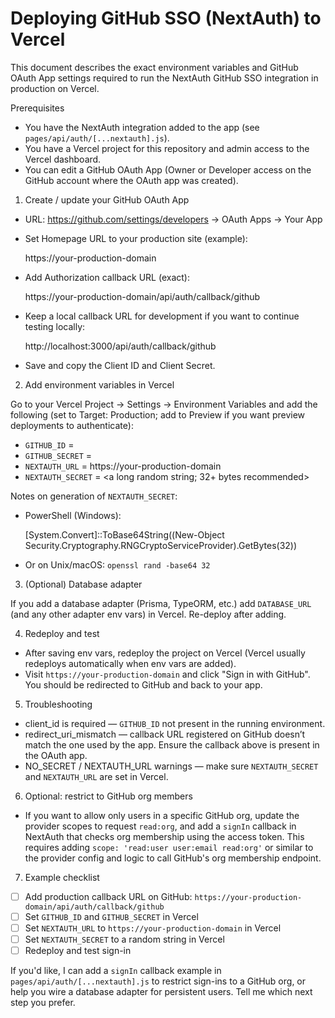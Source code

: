 # Deploying GitHub SSO (NextAuth) to Vercel

This document describes the exact environment variables and GitHub OAuth App settings required to run the NextAuth GitHub SSO integration in production on Vercel.

Prerequisites
- You have the NextAuth integration added to the app (see `pages/api/auth/[...nextauth].js`).
- You have a Vercel project for this repository and admin access to the Vercel dashboard.
- You can edit a GitHub OAuth App (Owner or Developer access on the GitHub account where the OAuth app was created).

1) Create / update your GitHub OAuth App

- URL: https://github.com/settings/developers -> OAuth Apps -> Your App
- Set Homepage URL to your production site (example):

  https://your-production-domain

- Add Authorization callback URL (exact):

  https://your-production-domain/api/auth/callback/github

- Keep a local callback URL for development if you want to continue testing locally:

  http://localhost:3000/api/auth/callback/github

- Save and copy the Client ID and Client Secret.

2) Add environment variables in Vercel

Go to your Vercel Project → Settings → Environment Variables and add the following (set to Target: Production; add to Preview if you want preview deployments to authenticate):

- `GITHUB_ID` = <Client ID from GitHub>
- `GITHUB_SECRET` = <Client Secret from GitHub>
- `NEXTAUTH_URL` = https://your-production-domain
- `NEXTAUTH_SECRET` = <a long random string; 32+ bytes recommended>

Notes on generation of `NEXTAUTH_SECRET`:
- PowerShell (Windows):

  [System.Convert]::ToBase64String((New-Object Security.Cryptography.RNGCryptoServiceProvider).GetBytes(32))

- Or on Unix/macOS: `openssl rand -base64 32`

3) (Optional) Database adapter

If you add a database adapter (Prisma, TypeORM, etc.) add `DATABASE_URL` (and any other adapter env vars) in Vercel. Re-deploy after adding.

4) Redeploy and test

- After saving env vars, redeploy the project on Vercel (Vercel usually redeploys automatically when env vars are added).
- Visit `https://your-production-domain` and click "Sign in with GitHub". You should be redirected to GitHub and back to your app.

5) Troubleshooting

- client_id is required — `GITHUB_ID` not present in the running environment.
- redirect_uri_mismatch — callback URL registered on GitHub doesn’t match the one used by the app. Ensure the callback above is present in the OAuth app.
- NO_SECRET / NEXTAUTH_URL warnings — make sure `NEXTAUTH_SECRET` and `NEXTAUTH_URL` are set in Vercel.

6) Optional: restrict to GitHub org members

- If you want to allow only users in a specific GitHub org, update the provider scopes to request `read:org`, and add a `signIn` callback in NextAuth that checks org membership using the access token. This requires adding `scope: 'read:user user:email read:org'` or similar to the provider config and logic to call GitHub's org membership endpoint.

7) Example checklist

- [ ] Add production callback URL on GitHub: `https://your-production-domain/api/auth/callback/github`
- [ ] Set `GITHUB_ID` and `GITHUB_SECRET` in Vercel
- [ ] Set `NEXTAUTH_URL` to `https://your-production-domain` in Vercel
- [ ] Set `NEXTAUTH_SECRET` to a random string in Vercel
- [ ] Redeploy and test sign-in

If you'd like, I can add a `signIn` callback example in `pages/api/auth/[...nextauth].js` to restrict sign-ins to a GitHub org, or help you wire a database adapter for persistent users. Tell me which next step you prefer.
